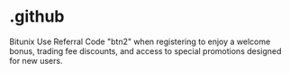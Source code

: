 # .github
Bitunix Use Referral Code "btn2" when registering to enjoy a welcome bonus, trading fee discounts, and access to special promotions designed for new users.
